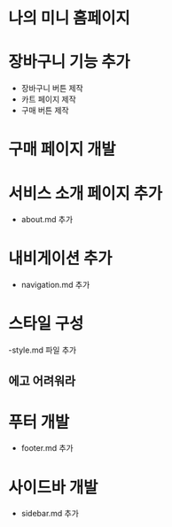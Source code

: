 # 나의 미니 홈페이지

# 장바구니 기능 추가

- 장바구니 버튼 제작
- 카트 페이지 제작
- 구매 버튼 제작

# 구매 페이지 개발

# 서비스 소개 페이지 추가

- about.md 추가

# 내비게이션 추가

- navigation.md 추가

# 스타일 구성

-style.md 파일 추가

## 에고 어려워라

# 푸터 개발

- footer.md 추가

# 사이드바 개발

- sidebar.md 추가
